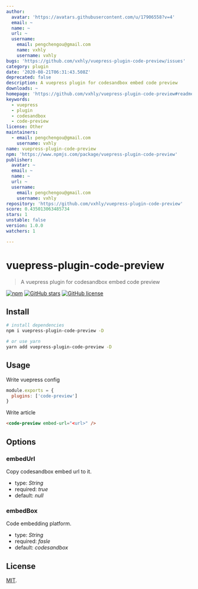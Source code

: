 ```yaml
---
author:
  avatar: 'https://avatars.githubusercontent.com/u/17906558?v=4'
  email: ~
  name: ~
  url: ~
  username:
    email: pengchengou@gmail.com
    name: vxhly
    username: vxhly
bugs: 'https://github.com/vxhly/vuepress-plugin-code-preview/issues'
category: plugin
date: '2020-08-21T06:31:43.508Z'
deprecated: false
description: A vuepress plugin for codesandbox embed code preview
downloads: ~
homepage: 'https://github.com/vxhly/vuepress-plugin-code-preview#readme'
keywords:
  - vuepress
  - plugin
  - codesandbox
  - code-preview
license: Other
maintainers:
  - email: pengchengou@gmail.com
    username: vxhly
name: vuepress-plugin-code-preview
npm: 'https://www.npmjs.com/package/vuepress-plugin-code-preview'
publisher:
  avatar: ~
  email: ~
  name: ~
  url: ~
  username:
    email: pengchengou@gmail.com
    username: vxhly
repository: 'https://github.com/vxhly/vuepress-plugin-code-preview'
score: 0.435013063485734
stars: 1
unstable: false
version: 1.0.0
watchers: 1

---
```


# vuepress-plugin-code-preview

> A vuepress plugin for codesandbox embed code preview

[![npm](https://img.shields.io/npm/v/vuepress-plugin-code-preview.svg)](https://www.npmjs.com/package/vuepress-plugin-code-preview)
[![GitHub stars](https://img.shields.io/github/stars/vxhly/vuepress-plugin-code-preview)](https://github.com/vxhly/vuepress-plugin-code-preview/stargazers)
[![GitHub license](https://img.shields.io/github/license/vxhly/vuepress-plugin-code-preview)](https://github.com/vxhly/vuepress-plugin-code-preview/blob/master/LICENSE)

## Install

``` bash
# install dependencies
npm i vuepress-plugin-code-preview -D

# or use yarn
yarn add vuepress-plugin-code-preview -D
```

## Usage

Write vuepress config

``` javascript
module.exports = {
  plugins: ['code-preview']
}
```

Write article

``` markdown
<code-preview embed-url="<url>" />
```

## Options

### embedUrl

Copy codesandbox embed url to it.

- type: *String*
- required: *true*
- default: *null*

### embedBox

Code embedding platform.

- type: *String*
- required: *fasle*
- default: *codesandbox*

## License

[MIT](https://github.com/vxhly/vuepress-plugin-code-preview/blob/master/LICENSE).